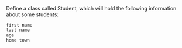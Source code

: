 Define a class called Student, which will hold the following information about some students: 

	first name
	last name
	age
	home town


